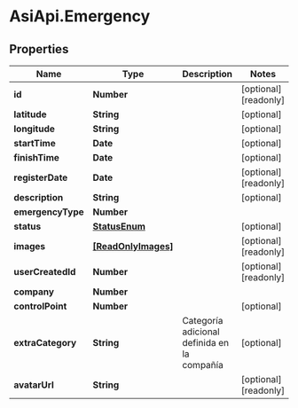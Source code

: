 # AsiApi.Emergency

## Properties

Name | Type | Description | Notes
------------ | ------------- | ------------- | -------------
**id** | **Number** |  | [optional] [readonly] 
**latitude** | **String** |  | [optional] 
**longitude** | **String** |  | [optional] 
**startTime** | **Date** |  | [optional] 
**finishTime** | **Date** |  | [optional] 
**registerDate** | **Date** |  | [optional] [readonly] 
**description** | **String** |  | [optional] 
**emergencyType** | **Number** |  | 
**status** | [**StatusEnum**](StatusEnum.md) |  | [optional] 
**images** | [**[ReadOnlyImages]**](ReadOnlyImages.md) |  | [optional] [readonly] 
**userCreatedId** | **Number** |  | [optional] [readonly] 
**company** | **Number** |  | 
**controlPoint** | **Number** |  | [optional] 
**extraCategory** | **String** | Categoría adicional definida en la compañía | [optional] 
**avatarUrl** | **String** |  | [optional] [readonly] 


